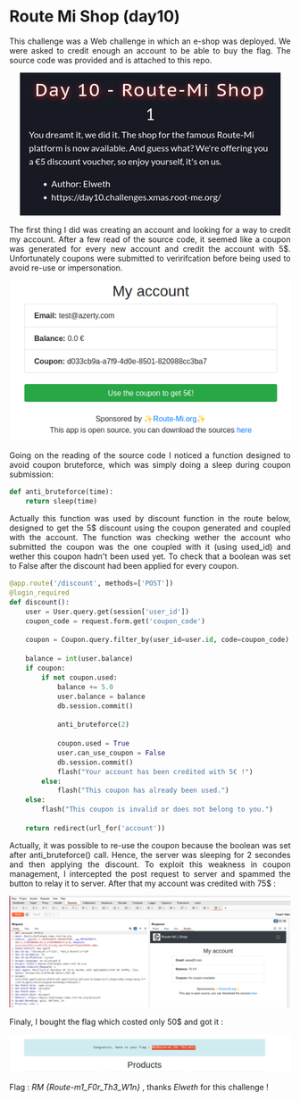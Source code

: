 # Route Mi Shop (day10)

<p align="justify">This challenge was a Web challenge in which an e-shop was deployed. We were asked to credit enough an account to be able to buy the flag. The source code was provided and is attached to this repo.</p>

<p align="center"><img src="Screenshots/S1.png" alt="Desc"></p>

<p align="justify">The first thing I did was creating an account and looking for a way to credit my account. After a few read of the source code, it seemed like a coupon was generated for every new account and credit the account with 5$. Unfortunately coupons were submitted to veririfcation before being used to avoid re-use or impersonation. </p>

<p align="center"><img src="Screenshots/S2.png" alt="Desc"></p>

<p align="justify">Going on the reading of the source code I noticed a function designed to avoid coupon bruteforce, which was simply doing a sleep during coupon submission:</p>

````python
def anti_bruteforce(time):
    return sleep(time)
````

<p align="justify">Actually this function was used by discount function in the route below, designed to get the 5$ discount using the coupon generated and coupled with the account. The function was checking wether the account who submitted the coupon was the one coupled with it (using used_id) and wether this coupon hadn't been used yet. To check that a boolean was set to False after the discount had been applied for every coupon. </p>

````python
@app.route('/discount', methods=['POST'])
@login_required
def discount():
    user = User.query.get(session['user_id'])
    coupon_code = request.form.get('coupon_code')

    coupon = Coupon.query.filter_by(user_id=user.id, code=coupon_code).first()

    balance = int(user.balance)
    if coupon:
        if not coupon.used:
            balance += 5.0
            user.balance = balance
            db.session.commit()

            anti_bruteforce(2)

            coupon.used = True
            user.can_use_coupon = False
            db.session.commit()
            flash("Your account has been credited with 5€ !")
        else:
            flash("This coupon has already been used.")
    else:
        flash("This coupon is invalid or does not belong to you.")

    return redirect(url_for('account'))
````

<p align="justify">Actually, it was possible to re-use the coupon because the boolean was set after anti_bruteforce() call. Hence, the server was sleeping for 2 secondes and then applying the discount. To exploit this weakness in coupon management, I intercepted the post request to server and spammed the button to relay it to server. After that my account was credited with 75$ :</p>

<p align="center"><img src="Screenshots/S4.png" alt="Desc"></p>

Finaly, I bought the flag which costed only 50$ and got it :

<p align="center"><img src="Screenshots/S3.png" alt="Desc"></p>

Flag : _RM {Route-m1_F0r_Th3_W1n}_ , thanks _Elweth_ for this challenge ! 


